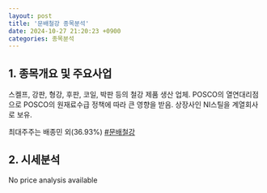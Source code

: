 ```yaml
---
layout: post
title: '문배철강 종목분석'
date: 2024-10-27 21:20:23 +0900
categories: 종목분석
---
```


## 1. 종목개요 및 주요사업

스켈프, 강판, 형강, 후판, 코일, 박판 등의 철강 제품 생산 업체. POSCO의 열연대리점으로 POSCO의 원재료수급 정책에 따라 큰 영향을 받음. 상장사인 NI스틸을 계열회사로 보유. 

최대주주는 배종민 외(36.93%)
[#문배철강](#)

## 2. 시세분석

No price analysis available
